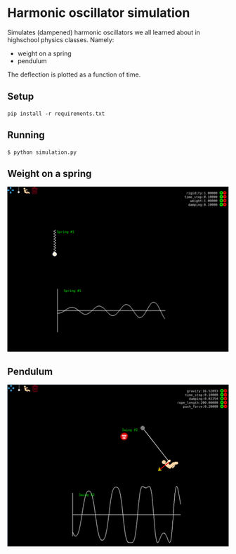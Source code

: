 # Harmonic oscillator simulation
Simulates (dampened) harmonic oscillators we all learned about in highschool physics classes.
Namely:
- weight on a spring
- pendulum

The deflection is plotted as a function of time.

## Setup
```
pip install -r requirements.txt
```

## Running
```
$ python simulation.py
```


## Weight on a spring
![spring](screenshots/spring.png)


## Pendulum
![spring](screenshots/swing_overshoot.png)


